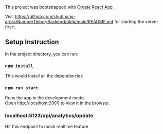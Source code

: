 This project was bootstrapped with [Create React App](https://github.com/facebook/create-react-app).

Visit https://github.com/shubhang-arora/NumberTheoryBackend/blob/main/README.md for starting the server firsrt. 

## Setup Instruction

In the project directory, you can run:

### `npm install`

This would install all the dependencies

### `npm run start`

Runs the app in the development mode.<br />
Open [http://localhost:3000](http://localhost:3000) to view it in the browser.

### localhost:5123/api/analytics/update
Hit this endpoint to mock realtime feature
